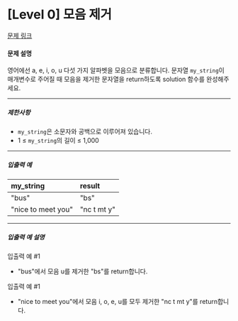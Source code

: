 # [Level 0] 모음 제거

[문제 링크](https://school.programmers.co.kr/learn/courses/30/lessons/120849)

#### 문제 설명

영어에선 a, e, i, o, u 다섯 가지 알파벳을 모음으로 분류합니다. 문자열 ```my_string```이 매개변수로 주어질 때 모음을 제거한 문자열을 return하도록 solution 함수를 완성해주세요.

---

##### 제한사항

- ```my_string```은 소문자와 공백으로 이루어져 있습니다.
- 1 ≤ ```my_string```의 길이 ≤ 1,000

---

##### 입출력 예

|my_string|result|
|:---|:---|
|"bus"|"bs"|
|"nice to meet you"|"nc t mt y"|

---

##### 입출력 예 설명

입출력 예 #1

- "bus"에서 모음 u를 제거한 "bs"를 return합니다.

입출력 예 #1

- "nice to meet you"에서 모음 i, o, e, u를 모두 제거한 "nc t mt y"를 return합니다.
